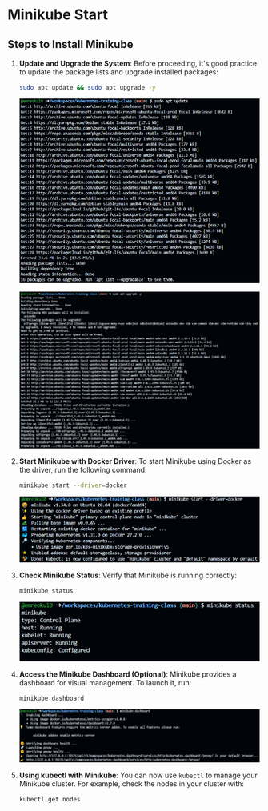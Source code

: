 # Minikube Start

## Steps to Install Minikube

1. **Update and Upgrade the System**:
   Before proceeding, it's good practice to update the package lists and upgrade installed packages:

   ```bash
   sudo apt update && sudo apt upgrade -y
   ```

   ![Apt Update Result](./images/apt-update-result.png)

   ![Apt Upgrade Result](./images/apt-upgrade-result.png)

2. **Start Minikube with Docker Driver**:
   To start Minikube using Docker as the driver, run the following command:

   ```bash
   minikube start --driver=docker
   ```

   ![Minikube Start With Docker Driver](./images/minikube-start-with-docker-driver.png)

3. **Check Minikube Status**:
   Verify that Minikube is running correctly:

   ```bash
   minikube status
   ```

   ![Minikube Status Check](./images/minikube-status-check.png)

4. **Access the Minikube Dashboard (Optional)**:
   Minikube provides a dashboard for visual management. To launch it, run:

   ```bash
   minikube dashboard
   ```

   ![Minikube Dashboard Access](./images/minikube-dashboard-access.png)

5. **Using kubectl with Minikube**:
   You can now use `kubectl` to manage your Minikube cluster. For example, check the nodes in your cluster with:

   ```bash
   kubectl get nodes
   ```
